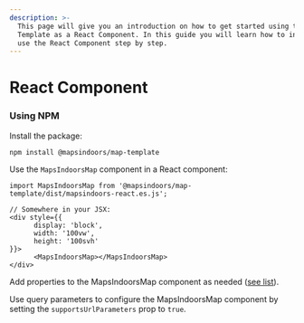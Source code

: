 ```yaml
---
description: >-
  This page will give you an introduction on how to get started using the Map
  Template as a React Component. In this guide you will learn how to install and
  use the React Component step by step.
---
```


# React Component

### Using NPM

Install the package:

`npm install @mapsindoors/map-template`

Use the `MapsIndoorsMap` component in a React component:

```
import MapsIndoorsMap from '@mapsindoors/map-template/dist/mapsindoors-react.es.js';

// Somewhere in your JSX:
<div style={{
      display: 'block',
      width: '100vw',
      height: '100svh'
}}>
      <MapsIndoorsMap></MapsIndoorsMap>
</div>
```

Add properties to the MapsIndoorsMap component as needed ([see list](broken-reference)).

Use query parameters to configure the MapsIndoorsMap component by setting the `supportsUrlParameters` prop to `true`.
